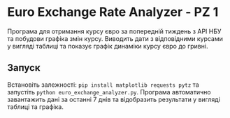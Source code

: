 # Euro Exchange Rate Analyzer - PZ 1

Програма для отримання курсу євро за попередній тиждень з API НБУ та побудови графіка змін курсу. Виводить дати з відповідними курсами у вигляді таблиці та показує графік динаміки курсу євро до гривні.

## Запуск

Встановіть залежності: `pip install matplotlib requests pytz` та запустіть `python euro_exchange_analyzer.py`. Програма автоматично завантажить дані за останні 7 днів та відобразить результати у вигляді таблиці та графіка.
